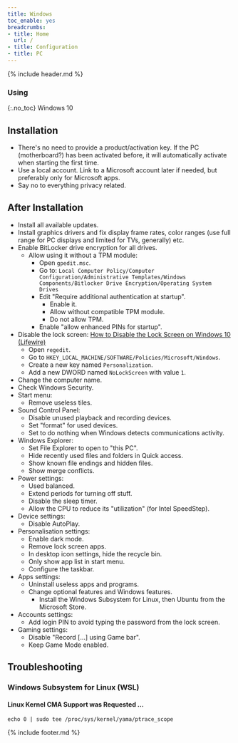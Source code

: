 ```yaml
---
title: Windows
toc_enable: yes
breadcrumbs:
- title: Home
  url: /
- title: Configuration
- title: PC
---
```

{% include header.md %}

### Using
{:.no_toc}
Windows 10

## Installation

- There's no need to provide a product/activation key. If the PC (motherboard?) has been activated before, it will automatically activate when starting the first time.
-  Use a local account. Link to a Microsoft account later if needed, but preferably only for Microsoft apps.
- Say no to everything privacy related.

## After Installation

- Install all available updates.
- Install graphics drivers and fix display frame rates, color ranges (use full range for PC displays and limited for TVs, generally) etc.
- Enable BitLocker drive encryption for all drives.
  - Allow using it without a TPM module:
    - Open `gpedit.msc`.
    - Go to: `Local Computer Policy/Computer Configuration/Administrative Templates/Windows Components/Bitlocker Drive Encryption/Operating System Drives`
    - Edit "Require additional authentication at startup".
      - Enable it.
      - Allow without compatible TPM module.
      - Do not allow TPM.
    - Enable "allow enhanced PINs for startup".
- Disable the lock screen: [How to Disable the Lock Screen on Windows 10 (Lifewire)](https://www.lifewire.com/disable-lock-screen-windows-10-4173812)
  - Open `regedit`.
  - Go to `HKEY_LOCAL_MACHINE/SOFTWARE/Policies/Microsoft/Windows`.
  - Create a new key named `Personalization`.
  - Add a new DWORD named `NoLockScreen` with value `1`.
- Change the computer name.
- Check Windows Security.
- Start menu:
  - Remove useless tiles.
- Sound Control Panel:
  - Disable unused playback and recording devices.
  - Set "format" for used devices.
  - Set to do nothing when Windows detects communications activity.
- Windows Explorer:
  - Set File Explorer to open to "this PC".
  - Hide recently used files and folders in Quick access.
  - Show known file endings and hidden files.
  - Show merge conflicts.
- Power settings:
  - Used balanced.
  - Extend periods for turning off stuff.
  - Disable the sleep timer.
  - Allow the CPU to reduce its "utilization" (for Intel SpeedStep).
- Device settings:
  - Disable AutoPlay.
- Personalisation settings:
  - Enable dark mode.
  - Remove lock screen apps.
  - In desktop icon settings, hide the recycle bin.
  - Only show app list in start menu.
  - Configure the taskbar.
- Apps settings:
  - Uninstall useless apps and programs.
  - Change optional features and Windows features.
    - Install the Windows Subsystem for Linux, then Ubuntu from the Microsoft Store.
- Accounts settings:
  - Add login PIN to avoid typing the password from the lock screen.
- Gaming settings:
  - Disable "Record \[...\] using Game bar".
  - Keep Game Mode enabled.

## Troubleshooting

### Windows Subsystem for Linux (WSL)

#### Linux Kernel CMA Support was Requested ...

```text
echo 0 | sudo tee /proc/sys/kernel/yama/ptrace_scope
```

{% include footer.md %}
